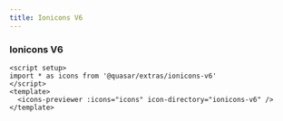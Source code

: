 ```yaml
---
title: Ionicons V6
---
```


###  Ionicons V6

```vue live hide-code
<script setup>
import * as icons from '@quasar/extras/ionicons-v6'
</script>
<template>
  <icons-previewer :icons="icons" icon-directory="ionicons-v6" />
</template>
```